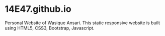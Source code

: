 # 14E47.github.io
Personal Website of Wasique Ansari.
This static responsive website is built using HTML5, CSS3, Bootstrap, Javascript.
